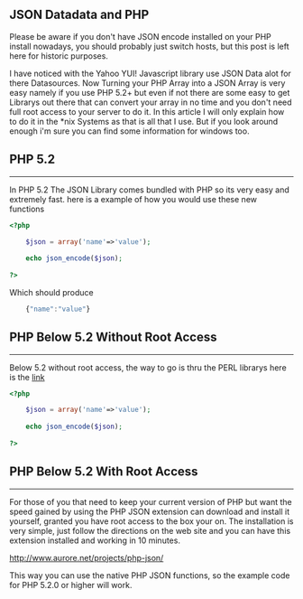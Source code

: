 ## JSON Datadata and PHP


Please be aware if you don't have JSON encode installed on your PHP install nowadays, you should probably just switch hosts, but this post is left here for historic purposes.

I have noticed with the Yahoo YUI! Javascript library use JSON Data alot for there Datasources.  Now Turning your PHP Array into a JSON Array is very easy namely if you use PHP 5.2+ but even if not there are some easy to get Librarys out there that can convert your array in no time and you don't need full root access to your server to do it.  In this article I will only explain how to do it in the *nix Systems as that is all that I use.  But if you look around enough i'm sure you can find some information for windows too.



## PHP 5.2




* * *



In PHP 5.2 The JSON Library comes bundled with PHP so its very easy and extremely fast.  here is a example of how you would use these new functions

~~~ php
<?php

    $json = array('name'=>'value');
    
    echo json_encode($json);
        
?>

~~~

Which should produce

~~~ javascript
    {"name":"value"}
~~~

## PHP Below 5.2 Without Root Access

* * *

Below 5.2 without root access, the way to go is thru the PERL librarys here is the [link](http://pear.php.net/pepr/pepr-proposal-show.php?id=198) 


~~~ php
<?php

    $json = array('name'=>'value');
    
    echo json_encode($json);
        
?>

~~~


## PHP Below 5.2 With Root Access


* * *


For those of you that need to keep your current version of PHP but want the speed gained by using the PHP JSON extension can download and install it yourself, granted you have root access to the box your on. The installation is very simple, just follow the directions on the web site and you can have this extension installed and working in 10 minutes.

http://www.aurore.net/projects/php-json/

This way you can use the native PHP JSON functions, so the example code for PHP 5.2.0 or higher will work.
